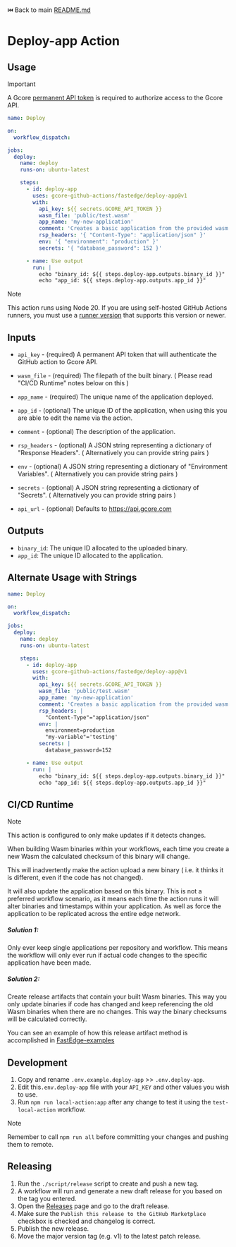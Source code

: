 ⏮️ Back to main [README.md](../README.md)

# Deploy-app Action

## Usage

> [!IMPORTANT]
>
> A Gcore
> [permanent API token](https://gcore.com/docs/account-settings/create-use-or-delete-a-permanent-api-token)
> is required to authorize access to the Gcore API.

```yaml
name: Deploy

on:
  workflow_dispatch:

jobs:
  deploy:
    name: deploy
    runs-on: ubuntu-latest

    steps:
      - id: deploy-app
        uses: gcore-github-actions/fastedge/deploy-app@v1
        with:
          api_key: ${{ secrets.GCORE_API_TOKEN }}
          wasm_file: 'public/test.wasm'
          app_name: 'my-new-application'
          comment: 'Creates a basic application from the provided wasm binary'
          rsp_headers: '{ "Content-Type": "application/json" }'
          env: '{ "environment": "production" }'
          secrets: '{ "database_password": 152 }'

      - name: Use output
        run: |
          echo "binary_id: ${{ steps.deploy-app.outputs.binary_id }}"
          echo "app_id: ${{ steps.deploy-app.outputs.app_id }}"
```

> [!NOTE]
>
> This action runs using Node 20. If you are using self-hosted GitHub Actions
> runners, you must use a [runner version](https://github.com/actions/runner)
> that supports this version or newer.

## Inputs

- `api_key` - (required) A permanent API token that will authenticate the GitHub
  action to Gcore API.
- `wasm_file` - (required) The filepath of the built binary. ( Please read
  "CI/CD Runtime" notes below on this )
- `app_name` - (required) The unique name of the application deployed.

- `app_id` - (optional) The unique ID of the application, when using this you
  are able to edit the name via the action.
- `comment` - (optional) The description of the application.
- `rsp_headers` - (optional) A JSON string representing a dictionary of
  "Response Headers". ( Alternatively you can provide string pairs )
- `env` - (optional) A JSON string representing a dictionary of "Environment
  Variables". ( Alternatively you can provide string pairs )
- `secrets` - (optional) A JSON string representing a dictionary of "Secrets". (
  Alternatively you can provide string pairs )
- `api_url` - (optional) Defaults to https://api.gcore.com

## Outputs

- `binary_id`: The unique ID allocated to the uploaded binary.
- `app_id`: The unique ID allocated to the application.

## Alternate Usage with Strings

```yaml
name: Deploy

on:
  workflow_dispatch:

jobs:
  deploy:
    name: deploy
    runs-on: ubuntu-latest

    steps:
      - id: deploy-app
        uses: gcore-github-actions/fastedge/deploy-app@v1
        with:
          api_key: ${{ secrets.GCORE_API_TOKEN }}
          wasm_file: 'public/test.wasm'
          app_name: 'my-new-application'
          comment: 'Creates a basic application from the provided wasm binary'
          rsp_headers: |
            "Content-Type"="application/json"
          env: |
            environment=production
            "my-variable"='testing'
          secrets: |
            database_password=152

      - name: Use output
        run: |
          echo "binary_id: ${{ steps.deploy-app.outputs.binary_id }}"
          echo "app_id: ${{ steps.deploy-app.outputs.app_id }}"
```

## CI/CD Runtime

> [!NOTE]
>
> This action is configured to only make updates if it detects changes.

When building Wasm binaries within your workflows, each time you create a new
Wasm the calculated checksum of this binary will change.

This will inadvertently make the action upload a new binary ( i.e. it thinks it
is different, even if the code has not changed).

It will also update the application based on this binary. This is not a
preferred workflow scenario, as it means each time the action runs it will alter
binaries and timestamps within your application. As well as force the
application to be replicated across the entire edge network.

##### Solution 1:

Only ever keep single applications per repository and workflow. This means the
workflow will only ever run if actual code changes to the specific application
have been made.

##### Solution 2:

Create release artifacts that contain your built Wasm binaries. This way you
only update binaries if code has changed and keep referencing the old Wasm
binaries when there are no changes. This way the binary checksums will be
calculated correctly.

You can see an example of how this release artifact method is accomplished in
[FastEdge-examples](https://github.com/G-Core/FastEdge-examples)

## Development

1. Copy and rename `.env.example.deploy-app` >> `.env.deploy-app`.
2. Edit this`.env.deploy-app` file with your `API_KEY` and other values you wish
   to use.
3. Run `npm run local-action:app` after any change to test it using the
   `test-local-action` workflow.

> [!NOTE]
>
> Remember to call `npm run all` before committing your changes and pushing them
> to remote.

## Releasing

1. Run the `./script/release` script to create and push a new tag.
1. A workflow will run and generate a new draft release for you based on the tag
   you entered.
1. Open the
   [Releases](https://github.com/gcore-github-actions/deploy-container/releases)
   page and go to the draft release.
1. Make sure the `Publish this release to the GitHub Marketplace` checkbox is
   checked and changelog is correct.
1. Publish the new release.
1. Move the major version tag (e.g. v1) to the latest patch release.
